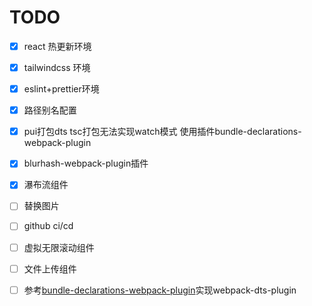 # TODO

- [x] react 热更新环境
- [x] tailwindcss 环境
- [x] eslint+prettier环境
- [x] 路径别名配置
- [x] pui打包dts tsc打包无法实现watch模式 使用插件bundle-declarations-webpack-plugin
- [x] blurhash-webpack-plugin插件

- [x] 瀑布流组件
- [ ] 替换图片
- [ ] github ci/cd
- [ ] 虚拟无限滚动组件
- [ ] 文件上传组件

- [ ] 参考[bundle-declarations-webpack-plugin](https://github.com/dominicbirch/bundle-declarations-webpack-plugin)实现webpack-dts-plugin
